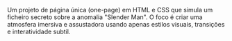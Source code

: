 Um projeto de página única (one-page) em HTML e CSS que simula um ficheiro secreto sobre a anomalia "Slender Man". 
O foco é criar uma atmosfera imersiva e assustadora usando apenas estilos visuais, transições e interatividade subtil.
